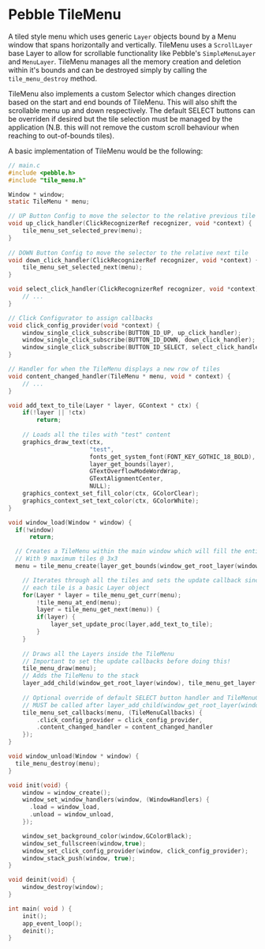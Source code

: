 # Pebble TileMenu

A tiled style menu which uses generic ```Layer``` objects bound by a Menu window that spans horizontally and vertically. 
TileMenu uses a ```ScrollLayer``` base Layer to allow for scrollable functionality like Pebble's ```SimpleMenuLayer``` and ```MenuLayer```.
TileMenu manages all the memory creation and deletion within it's bounds and can be destroyed simply by calling the ```tile_menu_destroy``` method.

TileMenu also implements a custom Selector which changes direction based on the start and end bounds of TileMenu. This will also shift the scrollable menu up and down respectively. The default SELECT buttons can be overriden if desired but the tile selection must be managed by the application (N.B. this will not remove the custom scroll behaviour when reaching to out-of-bounds tiles). 

A basic implementation of TileMenu would be the following:

```c
// main.c
#include <pebble.h>
#include "tile_menu.h"

Window * window;	
static TileMenu * menu;

// UP Button Config to move the selector to the relative previous tile
void up_click_handler(ClickRecognizerRef recognizer, void *context) {
    tile_menu_set_selected_prev(menu);
}
 
// DOWN Button Config to move the selector to the relative next tile
void down_click_handler(ClickRecognizerRef recognizer, void *context) {
    tile_menu_set_selected_next(menu);
}

void select_click_handler(ClickRecognizerRef recognizer, void *context) {
    // ...
}

// Click Configurator to assign callbacks
void click_config_provider(void *context) {
    window_single_click_subscribe(BUTTON_ID_UP, up_click_handler);
    window_single_click_subscribe(BUTTON_ID_DOWN, down_click_handler);
    window_single_click_subscribe(BUTTON_ID_SELECT, select_click_handler);
}

// Handler for when the TileMenu displays a new row of tiles
void content_changed_handler(TileMenu * menu, void * context) {
    // ...
}

void add_text_to_tile(Layer * layer, GContext * ctx) {
    if(!layer || !ctx)
        return;
    
    // Loads all the tiles with "test" content
    graphics_draw_text(ctx, 
                       "test", 
                       fonts_get_system_font(FONT_KEY_GOTHIC_18_BOLD),
                       layer_get_bounds(layer),
                       GTextOverflowModeWordWrap,
                       GTextAlignmentCenter,
                       NULL);
    graphics_context_set_fill_color(ctx, GColorClear);
    graphics_context_set_text_color(ctx, GColorWhite);
}

void window_load(Window * window) {
  if(!window)
      return;

  // Creates a TileMenu within the main window which will fill the entire Pebble screen
  // With 9 maximum tiles @ 3x3
  menu = tile_menu_create(layer_get_bounds(window_get_root_layer(window)), window, 9, 3, 3);

    // Iterates through all the tiles and sets the update callback since they
    // each tile is a basic Layer object
    for(Layer * layer = tile_menu_get_curr(menu); 
        !tile_menu_at_end(menu); 
        layer = tile_menu_get_next(menu)) {
        if(layer) {
            layer_set_update_proc(layer,add_text_to_tile);
        }
    }
    
    // Draws all the Layers inside the TileMenu
    // Important to set the update callbacks before doing this!
    tile_menu_draw(menu);
    // Adds the TileMenu to the stack
    layer_add_child(window_get_root_layer(window), tile_menu_get_layer(menu));
    
    // Optional override of default SELECT button handler and TileMenuCallback
    // MUST be called after layer_add_child(window_get_root_layer(window), tile_menu_get_layer(menu)) !!
    tile_menu_set_callbacks(menu, (TileMenuCallbacks) {
    	.click_config_provider = click_config_provider,
    	.content_changed_handler = content_changed_handler
    });
}

void window_unload(Window * window) {
  tile_menu_destroy(menu);
}

void init(void) {  
	window = window_create();
    window_set_window_handlers(window, (WindowHandlers) {
      .load = window_load,
      .unload = window_unload,
    });

    window_set_background_color(window,GColorBlack);
    window_set_fullscreen(window,true);
    window_set_click_config_provider(window, click_config_provider);
    window_stack_push(window, true);
}

void deinit(void) {
	window_destroy(window);
}

int main( void ) {
	init();
	app_event_loop();
	deinit();
}

```

